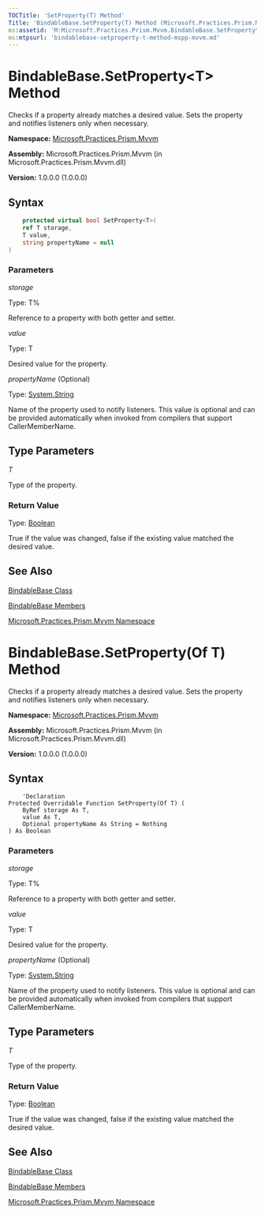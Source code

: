 ```yaml
---
TOCTitle: 'SetProperty(T) Method'
Title: 'BindableBase.SetProperty(T) Method (Microsoft.Practices.Prism.Mvvm)'
ms:assetid: 'M:Microsoft.Practices.Prism.Mvvm.BindableBase.SetProperty\`\`1(\`\`0@,\`\`0,System.String)'
ms:mtpsurl: 'bindablebase-setproperty-t-method-mspp-mvvm.md'
---
```



# BindableBase.SetProperty&lt;T&gt; Method

Checks if a property already matches a desired value. Sets the property and notifies listeners only when necessary.

**Namespace:** [Microsoft.Practices.Prism.Mvvm](/patterns-practices/reference/mspp-mvvm-namespace)

**Assembly:** Microsoft.Practices.Prism.Mvvm (in Microsoft.Practices.Prism.Mvvm.dll)

**Version:** 1.0.0.0 (1.0.0.0)

## Syntax

```C#
    protected virtual bool SetProperty<T>(
	ref T storage,
	T value,
	string propertyName = null
)
```
### Parameters

*storage*

Type: T%

Reference to a property with both getter and setter.

*value*

Type: T

Desired value for the property.

*propertyName* (Optional)

Type: [System.String](http://msdn.microsoft.com/en-us/library/s1wwdcbf)

Name of the property used to notify listeners. This value is optional and can be provided automatically when invoked from compilers that support CallerMemberName.

## Type Parameters

*T*  

Type of the property.

### Return Value

Type: [Boolean](http://msdn.microsoft.com/en-us/library/a28wyd50)

True if the value was changed, false if the existing value matched the desired value.

## See Also

[BindableBase Class](/patterns-practices/reference/bindablebase-class-mspp-mvvm)

[BindableBase Members](/patterns-practices/reference/bindablebase-members-mspp-mvvm)

[Microsoft.Practices.Prism.Mvvm Namespace](/patterns-practices/reference/mspp-mvvm-namespace)




# BindableBase.SetProperty(Of T) Method

Checks if a property already matches a desired value. Sets the property and notifies listeners only when necessary.

**Namespace:** [Microsoft.Practices.Prism.Mvvm](/patterns-practices/reference/mspp-mvvm-namespace)

**Assembly:** Microsoft.Practices.Prism.Mvvm (in Microsoft.Practices.Prism.Mvvm.dll)

**Version:** 1.0.0.0 (1.0.0.0)

## Syntax

```VB
    'Declaration
Protected Overridable Function SetProperty(Of T) ( 
	ByRef storage As T,
	value As T,
	Optional propertyName As String = Nothing
) As Boolean
```
### Parameters

*storage*

Type: T%

Reference to a property with both getter and setter.

*value*

Type: T

Desired value for the property.

*propertyName* (Optional)

Type: [System.String](http://msdn.microsoft.com/en-us/library/s1wwdcbf)

Name of the property used to notify listeners. This value is optional and can be provided automatically when invoked from compilers that support CallerMemberName.

## Type Parameters

*T*  

Type of the property.

### Return Value

Type: [Boolean](http://msdn.microsoft.com/en-us/library/a28wyd50)

True if the value was changed, false if the existing value matched the desired value.

## See Also

[BindableBase Class](/patterns-practices/reference/bindablebase-class-mspp-mvvm)

[BindableBase Members](/patterns-practices/reference/bindablebase-members-mspp-mvvm)

[Microsoft.Practices.Prism.Mvvm Namespace](/patterns-practices/reference/mspp-mvvm-namespace)